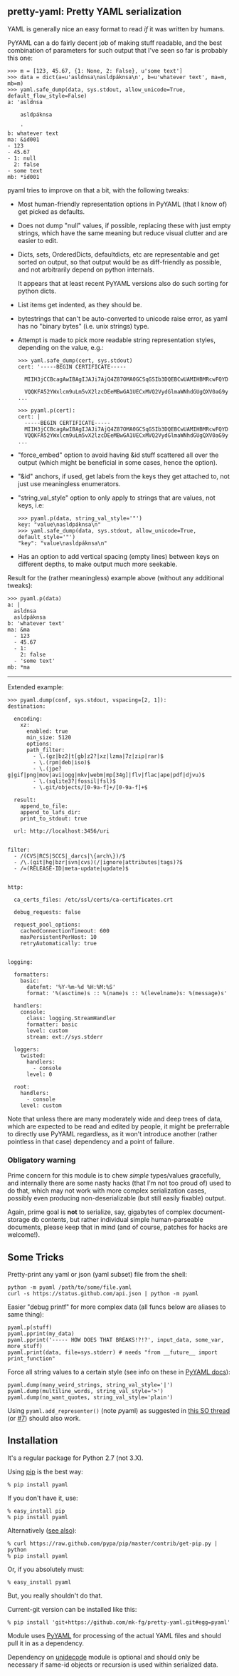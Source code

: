 pretty-yaml: Pretty YAML serialization
--------------------

YAML is generally nice an easy format to read *if* it was written by humans.

PyYAML can a do fairly decent job of making stuff readable, and the best
combination of parameters for such output that I've seen so far is probably this one:

```
>>> m = [123, 45.67, {1: None, 2: False}, u'some text']
>>> data = dict(a=u'asldnsa\nasldpáknsa\n', b=u'whatever text', ma=m, mb=m)
>>> yaml.safe_dump(data, sys.stdout, allow_unicode=True, default_flow_style=False)
a: 'asldnsa

	asldpáknsa

	'
b: whatever text
ma: &id001
- 123
- 45.67
- 1: null
  2: false
- some text
mb: *id001
```

pyaml tries to improve on that a bit, with the following tweaks:

* Most human-friendly representation options in PyYAML (that I know of) get
  picked as defaults.

* Does not dump "null" values, if possible, replacing these with just empty
  strings, which have the same meaning but reduce visual clutter and are easier
  to edit.

* Dicts, sets, OrderedDicts, defaultdicts, etc are representable and get sorted
  on output, so that output would be as diff-friendly as possible, and not
  arbitrarily depend on python internals.

  It appears that at least recent PyYAML versions also do such sorting for
  python dicts.

* List items get indented, as they should be.

* bytestrings that can't be auto-converted to unicode raise error, as yaml has
  no "binary bytes" (i.e. unix strings) type.

* Attempt is made to pick more readable string representation styles, depending
  on the value, e.g.:

  ```
  >>> yaml.safe_dump(cert, sys.stdout)
  cert: '-----BEGIN CERTIFICATE-----

    MIIH3jCCBcagAwIBAgIJAJi7AjQ4Z87OMA0GCSqGSIb3DQEBCwUAMIHBMRcwFQYD

    VQQKFA52YWxlcm9uLm5vX2lzcDEeMBwGA1UECxMVQ2VydGlmaWNhdGUgQXV0aG9y
  ...

  >>> pyaml.p(cert):
  cert: |
    -----BEGIN CERTIFICATE-----
    MIIH3jCCBcagAwIBAgIJAJi7AjQ4Z87OMA0GCSqGSIb3DQEBCwUAMIHBMRcwFQYD
    VQQKFA52YWxlcm9uLm5vX2lzcDEeMBwGA1UECxMVQ2VydGlmaWNhdGUgQXV0aG9y
  ...
  ```

* "force_embed" option to avoid having &id stuff scattered all over the output
  (which might be beneficial in some cases, hence the option).

* "&id" anchors, if used, get labels from the keys they get attached to,
  not just use meaningless enumerators.

* "string_val_style" option to only apply to strings that are values, not keys, i.e:

  ```
  >>> pyaml.p(data, string_val_style='"')
  key: "value\nasldpáknsa\n"
  >>> yaml.safe_dump(data, sys.stdout, allow_unicode=True, default_style='"')
  "key": "value\nasldpáknsa\n"
  ```

* Has an option to add vertical spacing (empty lines) between keys on different
  depths, to make output much more seekable.

Result for the (rather meaningless) example above (without any additional
tweaks):

```
>>> pyaml.p(data)
a: |
  asldnsa
  asldpáknsa
b: 'whatever text'
ma: &ma
  - 123
  - 45.67
  - 1:
    2: false
  - 'some text'
mb: *ma
```

- - -

Extended example:

```
>>> pyaml.dump(conf, sys.stdout, vspacing=[2, 1]):
destination:

  encoding:
    xz:
      enabled: true
      min_size: 5120
      options:
      path_filter:
        - \.(gz|bz2|t[gb]z2?|xz|lzma|7z|zip|rar)$
        - \.(rpm|deb|iso)$
        - \.(jpe?g|gif|png|mov|avi|ogg|mkv|webm|mp[34g]|flv|flac|ape|pdf|djvu)$
        - \.(sqlite3?|fossil|fsl)$
        - \.git/objects/[0-9a-f]+/[0-9a-f]+$

  result:
    append_to_file:
    append_to_lafs_dir:
    print_to_stdout: true

  url: http://localhost:3456/uri


filter:
  - /(CVS|RCS|SCCS|_darcs|\{arch\})/$
  - /\.(git|hg|bzr|svn|cvs)(/|ignore|attributes|tags)?$
  - /=(RELEASE-ID|meta-update|update)$


http:

  ca_certs_files: /etc/ssl/certs/ca-certificates.crt

  debug_requests: false

  request_pool_options:
    cachedConnectionTimeout: 600
    maxPersistentPerHost: 10
    retryAutomatically: true


logging:

  formatters:
    basic:
      datefmt: '%Y-%m-%d %H:%M:%S'
      format: '%(asctime)s :: %(name)s :: %(levelname)s: %(message)s'

  handlers:
    console:
      class: logging.StreamHandler
      formatter: basic
      level: custom
      stream: ext://sys.stderr

  loggers:
    twisted:
      handlers:
        - console
      level: 0

  root:
    handlers:
      - console
    level: custom
```

Note that unless there are many moderately wide and deep trees of data, which
are expected to be read and edited by people, it might be preferrable to
directly use PyYAML regardless, as it won't introduce another (rather pointless
in that case) dependency and a point of failure.


### Obligatory warning

Prime concern for this module is to chew *simple* types/values gracefully, and
internally there are some nasty hacks (that I'm not too proud of) used to do
that, which may not work with more complex serialization cases, possibly even
producing non-deserializable (but still easily fixable) output.

Again, prime goal is **not** to serialize, say, gigabytes of complex
document-storage db contents, but rather individual simple human-parseable
documents, please keep that in mind (and of course, patches for hacks are
welcome!).


Some Tricks
--------------------

Pretty-print any yaml or json (yaml subset) file from the shell:

    python -m pyaml /path/to/some/file.yaml
    curl -s https://status.github.com/api.json | python -m pyaml

Easier "debug printf" for more complex data (all funcs below are aliases to same thing):

    pyaml.p(stuff)
    pyaml.pprint(my_data)
    pyaml.pprint('----- HOW DOES THAT BREAKS!?!?', input_data, some_var, more_stuff)
    pyaml.print(data, file=sys.stderr) # needs "from __future__ import print_function"

Force all string values to a certain style (see info on these in
[PyYAML docs](http://pyyaml.org/wiki/PyYAMLDocumentation#Scalars)):

    pyaml.dump(many_weird_strings, string_val_style='|')
    pyaml.dump(multiline_words, string_val_style='>')
    pyaml.dump(no_want_quotes, string_val_style='plain')

Using `pyaml.add_representer()` (note *p*yaml) as suggested
in [this SO thread](http://stackoverflow.com/a/7445560)
(or [#7](https://github.com/mk-fg/pretty-yaml/issues/7))
should also work.



Installation
--------------------

It's a regular package for Python 2.7 (not 3.X).

Using [pip](http://pip-installer.org/) is the best way:

	% pip install pyaml

If you don't have it, use:

	% easy_install pip
	% pip install pyaml

Alternatively ([see
also](http://www.pip-installer.org/en/latest/installing.html)):

	% curl https://raw.github.com/pypa/pip/master/contrib/get-pip.py | python
	% pip install pyaml

Or, if you absolutely must:

	% easy_install pyaml

But, you really shouldn't do that.

Current-git version can be installed like this:

	% pip install 'git+https://github.com/mk-fg/pretty-yaml.git#egg=pyaml'

Module uses [PyYAML](http://pyyaml.org/) for processing of the actual YAML files
and should pull it in as a dependency.

Dependency on [unidecode](http://pypi.python.org/pypi/Unidecode) module is
optional and should only be necessary if same-id objects or recursion is used
within serialized data.
